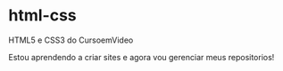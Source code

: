# html-css
 HTML5 e CSS3 do CursoemVideo

 Estou aprendendo a criar  sites e agora vou gerenciar meus repositorios!
